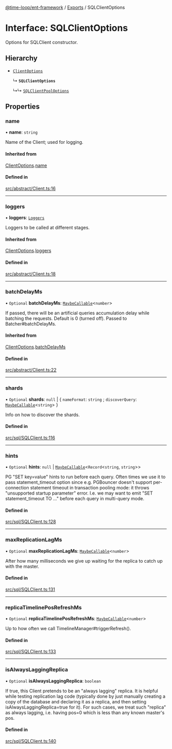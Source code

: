 [@time-loop/ent-framework](../README.md) / [Exports](../modules.md) / SQLClientOptions

# Interface: SQLClientOptions

Options for SQLClient constructor.

## Hierarchy

- [`ClientOptions`](ClientOptions.md)

  ↳ **`SQLClientOptions`**

  ↳↳ [`SQLClientPoolOptions`](SQLClientPoolOptions.md)

## Properties

### name

• **name**: `string`

Name of the Client; used for logging.

#### Inherited from

[ClientOptions](ClientOptions.md).[name](ClientOptions.md#name)

#### Defined in

[src/abstract/Client.ts:16](https://github.com/clickup/ent-framework/blob/master/src/abstract/Client.ts#L16)

___

### loggers

• **loggers**: [`Loggers`](Loggers.md)

Loggers to be called at different stages.

#### Inherited from

[ClientOptions](ClientOptions.md).[loggers](ClientOptions.md#loggers)

#### Defined in

[src/abstract/Client.ts:18](https://github.com/clickup/ent-framework/blob/master/src/abstract/Client.ts#L18)

___

### batchDelayMs

• `Optional` **batchDelayMs**: [`MaybeCallable`](../modules.md#maybecallable)<`number`\>

If passed, there will be an artificial queries accumulation delay while
batching the requests. Default is 0 (turned off). Passed to
Batcher#batchDelayMs.

#### Inherited from

[ClientOptions](ClientOptions.md).[batchDelayMs](ClientOptions.md#batchdelayms)

#### Defined in

[src/abstract/Client.ts:22](https://github.com/clickup/ent-framework/blob/master/src/abstract/Client.ts#L22)

___

### shards

• `Optional` **shards**: ``null`` \| { `nameFormat`: `string` ; `discoverQuery`: [`MaybeCallable`](../modules.md#maybecallable)<`string`\>  }

Info on how to discover the shards.

#### Defined in

[src/sql/SQLClient.ts:116](https://github.com/clickup/ent-framework/blob/master/src/sql/SQLClient.ts#L116)

___

### hints

• `Optional` **hints**: ``null`` \| [`MaybeCallable`](../modules.md#maybecallable)<`Record`<`string`, `string`\>\>

PG "SET key=value" hints to run before each query. Often times we use it
to pass statement_timeout option since e.g. PGBouncer doesn't support
per-connection statement timeout in transaction pooling mode: it throws
"unsupported startup parameter" error. I.e. we may want to emit "SET
statement_timeout TO ..." before each query in multi-query mode.

#### Defined in

[src/sql/SQLClient.ts:128](https://github.com/clickup/ent-framework/blob/master/src/sql/SQLClient.ts#L128)

___

### maxReplicationLagMs

• `Optional` **maxReplicationLagMs**: [`MaybeCallable`](../modules.md#maybecallable)<`number`\>

After how many milliseconds we give up waiting for the replica to catch up
with the master.

#### Defined in

[src/sql/SQLClient.ts:131](https://github.com/clickup/ent-framework/blob/master/src/sql/SQLClient.ts#L131)

___

### replicaTimelinePosRefreshMs

• `Optional` **replicaTimelinePosRefreshMs**: [`MaybeCallable`](../modules.md#maybecallable)<`number`\>

Up to how often we call TimelineManager#triggerRefresh().

#### Defined in

[src/sql/SQLClient.ts:133](https://github.com/clickup/ent-framework/blob/master/src/sql/SQLClient.ts#L133)

___

### isAlwaysLaggingReplica

• `Optional` **isAlwaysLaggingReplica**: `boolean`

If true, this Client pretends to be an "always lagging" replica. It is
helpful while testing replication lag code (typically done by just manually
creating a copy of the database and declaring it as a replica, and then
setting isAlwaysLaggingReplica=true for it). For such cases, we treat such
"replica" as always lagging, i.e. having pos=0 which is less than any known
master's pos.

#### Defined in

[src/sql/SQLClient.ts:140](https://github.com/clickup/ent-framework/blob/master/src/sql/SQLClient.ts#L140)
